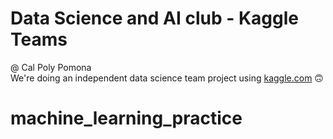 # Data Science and AI club - Kaggle Teams 
@ Cal Poly Pomona \
We're doing an independent data science team project using [kaggle.com](https://kaggle.com) 🙃
# machine_learning_practice
